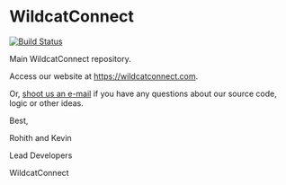 # WildcatConnect

[![Build Status](https://travis-ci.org/kalyons11/wildcatconnect-web.svg?branch=master)](https://travis-ci.org/kalyons11/wildcatconnect-web)

Main WildcatConnect repository.

Access our website at https://wildcatconnect.com.

Or, [shoot us an e-mail](mailto:team@wildcatconnect.com) if you have any questions about our source code, logic or other ideas.

Best,

Rohith and Kevin

Lead Developers

WildcatConnect
